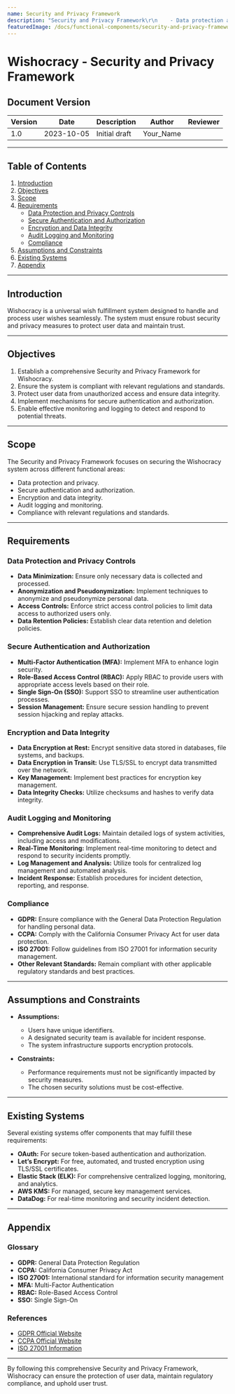 ```yaml
---
name: Security and Privacy Framework
description: "Security and Privacy Framework\r\n    - Data protection and privacy controls\r\n    - Secure authentication and authorization\r\n    - Encryption and data integrity\r\n    - Audit logging and monitoring\r\n    - Compliance with relevant regulations and standards\r\n\r"
featuredImage: /docs/functional-components/security-and-privacy-framework.jpg
---
```


# Wishocracy - Security and Privacy Framework

## Document Version

| Version | Date       | Description   | Author    | Reviewer |
| ------- | ---------- | ------------- | --------- | -------- |
| 1.0     | 2023-10-05 | Initial draft | Your_Name |          |

---

## Table of Contents

1. [Introduction](#introduction)
2. [Objectives](#objectives)
3. [Scope](#scope)
4. [Requirements](#requirements)
   - [Data Protection and Privacy Controls](#data-protection-and-privacy-controls)
   - [Secure Authentication and Authorization](#secure-authentication-and-authorization)
   - [Encryption and Data Integrity](#encryption-and-data-integrity)
   - [Audit Logging and Monitoring](#audit-logging-and-monitoring)
   - [Compliance](#compliance)
5. [Assumptions and Constraints](#assumptions-and-constraints)
6. [Existing Systems](#existing-systems)
7. [Appendix](#appendix)

---

## Introduction

Wishocracy is a universal wish fulfillment system designed to handle and process user wishes seamlessly. The system must ensure robust security and privacy measures to protect user data and maintain trust.

---

## Objectives

1. Establish a comprehensive Security and Privacy Framework for Wishocracy.
2. Ensure the system is compliant with relevant regulations and standards.
3. Protect user data from unauthorized access and ensure data integrity.
4. Implement mechanisms for secure authentication and authorization.
5. Enable effective monitoring and logging to detect and respond to potential threats.

---

## Scope

The Security and Privacy Framework focuses on securing the Wishocracy system across different functional areas:

- Data protection and privacy.
- Secure authentication and authorization.
- Encryption and data integrity.
- Audit logging and monitoring.
- Compliance with relevant regulations and standards.

---

## Requirements

### Data Protection and Privacy Controls

- **Data Minimization:** Ensure only necessary data is collected and processed.
- **Anonymization and Pseudonymization:** Implement techniques to anonymize and pseudonymize personal data.
- **Access Controls:** Enforce strict access control policies to limit data access to authorized users only.
- **Data Retention Policies:** Establish clear data retention and deletion policies.

### Secure Authentication and Authorization

- **Multi-Factor Authentication (MFA):** Implement MFA to enhance login security.
- **Role-Based Access Control (RBAC):** Apply RBAC to provide users with appropriate access levels based on their role.
- **Single Sign-On (SSO):** Support SSO to streamline user authentication processes.
- **Session Management:** Ensure secure session handling to prevent session hijacking and replay attacks.

### Encryption and Data Integrity

- **Data Encryption at Rest:** Encrypt sensitive data stored in databases, file systems, and backups.
- **Data Encryption in Transit:** Use TLS/SSL to encrypt data transmitted over the network.
- **Key Management:** Implement best practices for encryption key management.
- **Data Integrity Checks:** Utilize checksums and hashes to verify data integrity.

### Audit Logging and Monitoring

- **Comprehensive Audit Logs:** Maintain detailed logs of system activities, including access and modifications.
- **Real-Time Monitoring:** Implement real-time monitoring to detect and respond to security incidents promptly.
- **Log Management and Analysis:** Utilize tools for centralized log management and automated analysis.
- **Incident Response:** Establish procedures for incident detection, reporting, and response.

### Compliance

- **GDPR:** Ensure compliance with the General Data Protection Regulation for handling personal data.
- **CCPA:** Comply with the California Consumer Privacy Act for user data protection.
- **ISO 27001:** Follow guidelines from ISO 27001 for information security management.
- **Other Relevant Standards:** Remain compliant with other applicable regulatory standards and best practices.

---

## Assumptions and Constraints

- **Assumptions:**

  - Users have unique identifiers.
  - A designated security team is available for incident response.
  - The system infrastructure supports encryption protocols.

- **Constraints:**
  - Performance requirements must not be significantly impacted by security measures.
  - The chosen security solutions must be cost-effective.

---

## Existing Systems

Several existing systems offer components that may fulfill these requirements:

- **OAuth:** For secure token-based authentication and authorization.
- **Let’s Encrypt:** For free, automated, and trusted encryption using TLS/SSL certificates.
- **Elastic Stack (ELK):** For comprehensive centralized logging, monitoring, and analytics.
- **AWS KMS:** For managed, secure key management services.
- **DataDog:** For real-time monitoring and security incident detection.

---

## Appendix

### Glossary

- **GDPR:** General Data Protection Regulation
- **CCPA:** California Consumer Privacy Act
- **ISO 27001:** International standard for information security management
- **MFA:** Multi-Factor Authentication
- **RBAC:** Role-Based Access Control
- **SSO:** Single Sign-On

### References

- [GDPR Official Website](https://gdpr.eu/)
- [CCPA Official Website](https://oag.ca.gov/privacy/ccpa)
- [ISO 27001 Information](https://www.iso.org/isoiec-27001-information-security.html)

---

By following this comprehensive Security and Privacy Framework, Wishocracy can ensure the protection of user data, maintain regulatory compliance, and uphold user trust.
